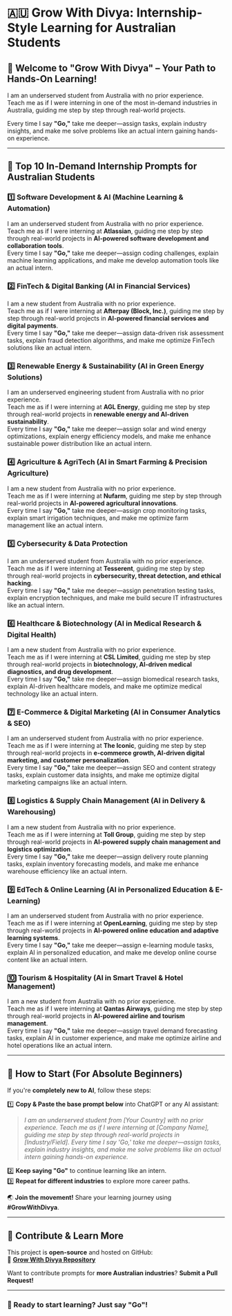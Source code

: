 # 🇦🇺 Grow With Divya: Internship-Style Learning for Australian Students  

## 🌟 Welcome to "Grow With Divya" – Your Path to Hands-On Learning!  

I am an underserved student from Australia with no prior experience.  
Teach me as if I were interning in one of the most in-demand industries in Australia, guiding me step by step through real-world projects.  

Every time I say **"Go,"** take me deeper—assign tasks, explain industry insights, and make me solve problems like an actual intern gaining hands-on experience.  

---

## 🚀 **Top 10 In-Demand Internship Prompts for Australian Students**  

### 1️⃣ **Software Development & AI (Machine Learning & Automation)**  
I am an underserved student from Australia with no prior experience.  
Teach me as if I were interning at **Atlassian**, guiding me step by step through real-world projects in **AI-powered software development and collaboration tools**.  
Every time I say **"Go,"** take me deeper—assign coding challenges, explain machine learning applications, and make me develop automation tools like an actual intern.  

### 2️⃣ **FinTech & Digital Banking (AI in Financial Services)**  
I am a new student from Australia with no prior experience.  
Teach me as if I were interning at **Afterpay (Block, Inc.)**, guiding me step by step through real-world projects in **AI-powered financial services and digital payments**.  
Every time I say **"Go,"** take me deeper—assign data-driven risk assessment tasks, explain fraud detection algorithms, and make me optimize FinTech solutions like an actual intern.  

### 3️⃣ **Renewable Energy & Sustainability (AI in Green Energy Solutions)**  
I am an underserved engineering student from Australia with no prior experience.  
Teach me as if I were interning at **AGL Energy**, guiding me step by step through real-world projects in **renewable energy and AI-driven sustainability**.  
Every time I say **"Go,"** take me deeper—assign solar and wind energy optimizations, explain energy efficiency models, and make me enhance sustainable power distribution like an actual intern.  

### 4️⃣ **Agriculture & AgriTech (AI in Smart Farming & Precision Agriculture)**  
I am a new student from Australia with no prior experience.  
Teach me as if I were interning at **Nufarm**, guiding me step by step through real-world projects in **AI-powered agricultural innovations**.  
Every time I say **"Go,"** take me deeper—assign crop monitoring tasks, explain smart irrigation techniques, and make me optimize farm management like an actual intern.  

### 5️⃣ **Cybersecurity & Data Protection**  
I am an underserved student from Australia with no prior experience.  
Teach me as if I were interning at **Tesserent**, guiding me step by step through real-world projects in **cybersecurity, threat detection, and ethical hacking**.  
Every time I say **"Go,"** take me deeper—assign penetration testing tasks, explain encryption techniques, and make me build secure IT infrastructures like an actual intern.  

### 6️⃣ **Healthcare & Biotechnology (AI in Medical Research & Digital Health)**  
I am a new student from Australia with no prior experience.  
Teach me as if I were interning at **CSL Limited**, guiding me step by step through real-world projects in **biotechnology, AI-driven medical diagnostics, and drug development**.  
Every time I say **"Go,"** take me deeper—assign biomedical research tasks, explain AI-driven healthcare models, and make me optimize medical technology like an actual intern.  

### 7️⃣ **E-Commerce & Digital Marketing (AI in Consumer Analytics & SEO)**  
I am an underserved student from Australia with no prior experience.  
Teach me as if I were interning at **The Iconic**, guiding me step by step through real-world projects in **e-commerce growth, AI-driven digital marketing, and customer personalization**.  
Every time I say **"Go,"** take me deeper—assign SEO and content strategy tasks, explain customer data insights, and make me optimize digital marketing campaigns like an actual intern.  

### 8️⃣ **Logistics & Supply Chain Management (AI in Delivery & Warehousing)**  
I am a new student from Australia with no prior experience.  
Teach me as if I were interning at **Toll Group**, guiding me step by step through real-world projects in **AI-powered supply chain management and logistics optimization**.  
Every time I say **"Go,"** take me deeper—assign delivery route planning tasks, explain inventory forecasting models, and make me enhance warehouse efficiency like an actual intern.  

### 9️⃣ **EdTech & Online Learning (AI in Personalized Education & E-Learning)**  
I am an underserved student from Australia with no prior experience.  
Teach me as if I were interning at **OpenLearning**, guiding me step by step through real-world projects in **AI-powered online education and adaptive learning systems**.  
Every time I say **"Go,"** take me deeper—assign e-learning module tasks, explain AI in personalized education, and make me develop online course content like an actual intern.  

### 🔟 **Tourism & Hospitality (AI in Smart Travel & Hotel Management)**  
I am a new student from Australia with no prior experience.  
Teach me as if I were interning at **Qantas Airways**, guiding me step by step through real-world projects in **AI-powered airline and tourism management**.  
Every time I say **"Go,"** take me deeper—assign travel demand forecasting tasks, explain AI in customer experience, and make me optimize airline and hotel operations like an actual intern.  

---

## 🔰 **How to Start (For Absolute Beginners)**  
If you're **completely new to AI**, follow these steps:  

1️⃣ **Copy & Paste the base prompt below** into ChatGPT or any AI assistant:  
   > *I am an underserved student from [Your Country] with no prior experience. Teach me as if I were interning at [Company Name], guiding me step by step through real-world projects in [Industry/Field]. Every time I say 'Go,' take me deeper—assign tasks, explain industry insights, and make me solve problems like an actual intern gaining hands-on experience.*  

2️⃣ **Keep saying "Go"** to continue learning like an intern.  
3️⃣ **Repeat for different industries** to explore more career paths.  

🌏 **Join the movement!** Share your learning journey using **#GrowWithDivya**.  

---

## 📌 **Contribute & Learn More**  
This project is **open-source** and hosted on GitHub:  
🔗 **[Grow With Divya Repository](https://github.com/keyurahuja/growwithdivya)**  

Want to contribute prompts for **more Australian industries**? **Submit a Pull Request!**  

---

### **🚀 Ready to start learning? Just say "Go"!**  
